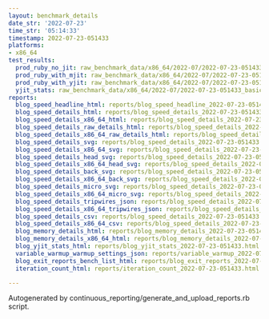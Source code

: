 ```yaml
---
layout: benchmark_details
date_str: '2022-07-23'
time_str: '05:14:33'
timestamp: 2022-07-23-051433
platforms:
- x86_64
test_results:
  prod_ruby_no_jit: raw_benchmark_data/x86_64/2022-07/2022-07-23-051433_basic_benchmark_prod_ruby_no_jit.json
  prod_ruby_with_mjit: raw_benchmark_data/x86_64/2022-07/2022-07-23-051433_basic_benchmark_prod_ruby_with_mjit.json
  prod_ruby_with_yjit: raw_benchmark_data/x86_64/2022-07/2022-07-23-051433_basic_benchmark_prod_ruby_with_yjit.json
  yjit_stats: raw_benchmark_data/x86_64/2022-07/2022-07-23-051433_basic_benchmark_yjit_stats.json
reports:
  blog_speed_headline_html: reports/blog_speed_headline_2022-07-23-051433.html
  blog_speed_details_html: reports/blog_speed_details_2022-07-23-051433.html
  blog_speed_details_x86_64_html: reports/blog_speed_details_2022-07-23-051433.x86_64.html
  blog_speed_details_raw_details_html: reports/blog_speed_details_2022-07-23-051433.raw_details.html
  blog_speed_details_x86_64_raw_details_html: reports/blog_speed_details_2022-07-23-051433.x86_64.raw_details.html
  blog_speed_details_svg: reports/blog_speed_details_2022-07-23-051433.svg
  blog_speed_details_x86_64_svg: reports/blog_speed_details_2022-07-23-051433.x86_64.svg
  blog_speed_details_head_svg: reports/blog_speed_details_2022-07-23-051433.head.svg
  blog_speed_details_x86_64_head_svg: reports/blog_speed_details_2022-07-23-051433.x86_64.head.svg
  blog_speed_details_back_svg: reports/blog_speed_details_2022-07-23-051433.back.svg
  blog_speed_details_x86_64_back_svg: reports/blog_speed_details_2022-07-23-051433.x86_64.back.svg
  blog_speed_details_micro_svg: reports/blog_speed_details_2022-07-23-051433.micro.svg
  blog_speed_details_x86_64_micro_svg: reports/blog_speed_details_2022-07-23-051433.x86_64.micro.svg
  blog_speed_details_tripwires_json: reports/blog_speed_details_2022-07-23-051433.tripwires.json
  blog_speed_details_x86_64_tripwires_json: reports/blog_speed_details_2022-07-23-051433.x86_64.tripwires.json
  blog_speed_details_csv: reports/blog_speed_details_2022-07-23-051433.csv
  blog_speed_details_x86_64_csv: reports/blog_speed_details_2022-07-23-051433.x86_64.csv
  blog_memory_details_html: reports/blog_memory_details_2022-07-23-051433.html
  blog_memory_details_x86_64_html: reports/blog_memory_details_2022-07-23-051433.x86_64.html
  blog_yjit_stats_html: reports/blog_yjit_stats_2022-07-23-051433.html
  variable_warmup_warmup_settings_json: reports/variable_warmup_2022-07-23-051433.warmup_settings.json
  blog_exit_reports_bench_list_html: reports/blog_exit_reports_2022-07-23-051433.bench_list.html
  iteration_count_html: reports/iteration_count_2022-07-23-051433.html

---
```

Autogenerated by continuous_reporting/generate_and_upload_reports.rb script.
